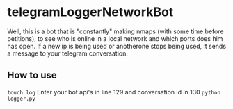 # telegramLoggerNetworkBot

Well, this is a bot that is "constantly" making nmaps (with some time before petitions), to see who is online in a local network and which ports does him has open. If a new ip is being used or anotherone stops being used, it sends a message to your telegram conversation. 

## How to use

`touch log`
Enter your bot api's in line 129 and conversation id in 130
`python logger.py`